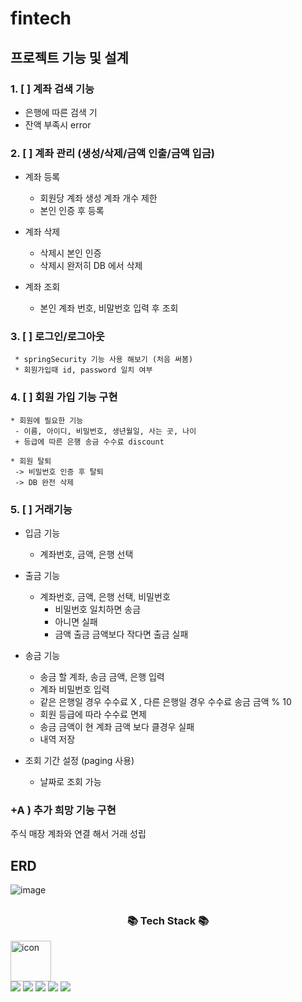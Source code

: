 # fintech

## 프로젝트 기능 및 설계 

 ### 1.  [ ]  계좌 검색 기능

   * 은행에 따른 검색 기
   * 잔액 부족시 error
    
### 2.  [ ]  계좌 관리 (생성/삭제/금액 인출/금액 입금)

  * 계좌 등록 
    * 회원당 계좌 생성 계좌 개수 제한
    * 본인 인증 후 등록
  
  * 계좌 삭제 
    * 삭제시 본인 인증 
    * 삭제시 완저히 DB 에서 삭제

  * 계좌 조회
    * 본인 계좌 번호, 비말번호 입력 후 조회  



### 3.  [ ]  로그인/로그아웃

     * springSecurity 기능 사용 해보기 (처음 써봄)
     * 회원가입때 id, password 일치 여부

### 4.  [ ]  회원 가입 기능 구현 

    * 회원에 필요한 기능 
     - 이름, 아이디, 비밀번호, 생년월일, 사는 곳, 나이 
     + 등급에 따른 은행 송금 수수료 discount 

    * 회원 탈퇴 
     -> 비밀번호 인증 후 탈퇴 
     -> DB 완전 삭제 

### 5.  [ ] 거래기능 

   * 입금 기능
     + 계좌번호, 금액, 은행 선택

   * 출금 기능
     + 계좌번호, 금액, 은행 선택, 비밀번호
        - 비밀번호 일치하면 송금
        - 아니면 실패
        - 금액 출금 금액보다 작다면 출금 실패
   * 송금 기능
     + 송금 할 계좌, 송금 금액, 은행 입력
     + 계좌 비밀번호 입력
     + 같은 은행일 경우 수수료 X , 다른 은행일 경우 수수료 송금 금액 % 10
     + 회원 등급에 따라 수수료 면제
     + 송금 금액이 현 계좌 금액 보다 클경우 실패
     + 내역 저장
    
   * 조회 기간 설정 (paging 사용)
     + 날짜로 조회 가능 

### +A ) 추가 희망 기능 구현 
주식 매장 계좌와 연결 해서 거래 성립 


## ERD 
![image](https://github.com/Fangsangik/fintech/assets/107174112/9b666d76-1094-4cbe-9f9f-b226b7546bee)


## <h3 align="center">📚 Tech Stack 📚</h3>
<p align="center">
<div style="display: flex; align-items: flex-start;"><img src="https://techstack-generator.vercel.app/java-icon.svg" alt="icon" width="65" height="65" /></div> <img src="https://img.shields.io/badge/springboot-CC342D?logo=springboot"> <img src="https://img.shields.io/badge/spring-CC342D?logo=spring"> <img src="https://img.shields.io/badge/springboot-CC342D?logo=springboot"> <img src="https://img.shields.io/badge/gradle-CC342D?logo=gradle"> <img src="https://img.shields.io/badge/jpa-CC342D?logo=jpa">
    
     
    
